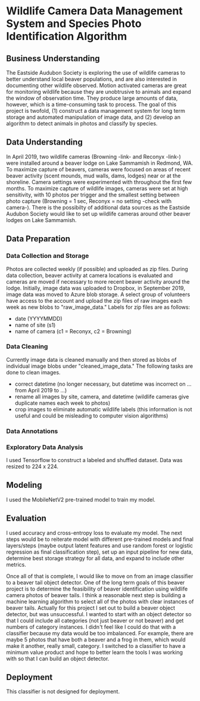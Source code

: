 # Wildlife Camera Data Management System and Species Photo Identification Algorithm

## Business Understanding
The Eastside Audubon Society is exploring the use of wildlife cameras to better understand local beaver populations, and are also interested in documenting other wildlife observed. Motion activated cameras are great for monitoring wildlife because they are unobtrusive to animals and expand the window of observation time. They produce large amounts of data, however, which is a time-consuming task to process. The goal of this project is twofold, (1) construct a data management system for long term storage and automated manipulation of image data, and (2) develop an algorithm to detect animals in photos and classify by species.

## Data Understanding
In April 2019, two wildlife cameras (Browning -link- and Reconyx -link-) were installed around a beaver lodge on Lake Sammamish in Redmond, WA. To maximize capture of beavers, cameras were focused on areas of recent beaver activity (scent mounds, mud walls, dams, lodges) near or at the shoreline. Camera settings were experimented with throughout the first few months. To maximize capture of wildlife images, cameras were set at high sensitivity, with 10 photos per trigger and the smallest setting between photo capture (Browning = 1 sec, Reconyx = no setting -check with camera-). There is the possibilty of additional data sources as the Eastside Audubon Society would like to set up wildlife cameras around other beaver lodges on Lake Sammamish.

## Data Preparation
### Data Collection and Storage
Photos are collected weekly (if possible) and uploaded as zip files. During data collection, beaver activity at camera locations is evaluated and cameras are moved if necessary to more recent beaver activity around the lodge. Initially, image data was uploaded to Dropbox, in September 2019, image data was moved to Azure blob storage. A select group of volunteers have access to the account and upload the zip files of raw images each week as new blobs to "raw_image_data." Labels for zip files are as follows:
* date (YYYYMMDD)
* name of site (s1)
* name of camera (c1 = Reconyx, c2 = Browning)

### Data Cleaning
Currently image data is cleaned manually and then stored as blobs of individual image blobs under "cleaned_image_data." The following tasks are done to clean images.
* correct datetime (no longer necessary, but datetime was incorrect on ... from April 2019 to ...)
* rename all images by site, camera, and datetime (wildlife cameras give duplicate names each week to photos)
* crop images to eliminate automatic wildlife labels (this information is not useful and could be misleading to computer vision algorithms)

### Data Annotations

### Exploratory Data Analysis


I used Tensorflow to construct a labeled and shuffled dataset. Data was resized to 224 x 224.  

## Modeling
I used the MobileNetV2 pre-trained model to train my model. 

## Evaluation
I used accuracy and cross-entropy loss to evaluate my model. The next steps would be to reiterate model with different pre-trained models and final layers/steps (maybe output latent features and use random forest or logistic regression as final classification step), set up an input pipeline for new data, determine best storage strategy for all data, and expand to include other metrics.

Once all of that is complete, I would like to move on from an image classifier to a beaver tail object detector. One of the long term goals of this beaver project is to determine the feasibility of beaver identification using wildlife camera photos of beaver tails. I think a reasonable next step is building a machine learning algorithm to select all of the photos with clear instances of beaver tails. Actually for this project I set out to build a beaver object detector, but was unsuccessful. I wanted to start with an object detector so that I could include all categories (not just beaver or not beaver) and get numbers of category instances. I didn't feel like I could do that with a classifier because my data would be too imbalanced. For example, there are maybe 5 photos that have both a beaver and a frog in them, which would make it another, really small, category. I switched to a classifier to have a minimum value product and hope to better learn the tools I was working with so that I can build an object detector. 

## Deployment
This classifier is not designed for deployment.

